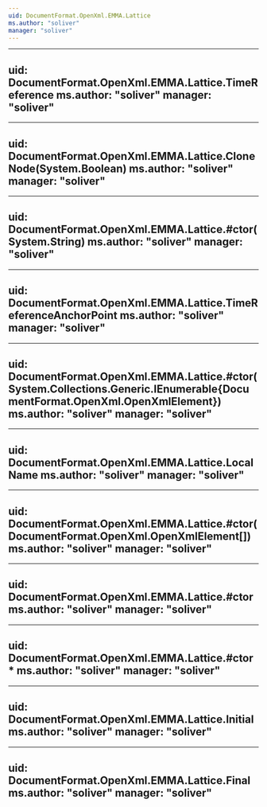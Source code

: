 ```yaml
---
uid: DocumentFormat.OpenXml.EMMA.Lattice
ms.author: "soliver"
manager: "soliver"
---
```


---
uid: DocumentFormat.OpenXml.EMMA.Lattice.TimeReference
ms.author: "soliver"
manager: "soliver"
---

---
uid: DocumentFormat.OpenXml.EMMA.Lattice.CloneNode(System.Boolean)
ms.author: "soliver"
manager: "soliver"
---

---
uid: DocumentFormat.OpenXml.EMMA.Lattice.#ctor(System.String)
ms.author: "soliver"
manager: "soliver"
---

---
uid: DocumentFormat.OpenXml.EMMA.Lattice.TimeReferenceAnchorPoint
ms.author: "soliver"
manager: "soliver"
---

---
uid: DocumentFormat.OpenXml.EMMA.Lattice.#ctor(System.Collections.Generic.IEnumerable{DocumentFormat.OpenXml.OpenXmlElement})
ms.author: "soliver"
manager: "soliver"
---

---
uid: DocumentFormat.OpenXml.EMMA.Lattice.LocalName
ms.author: "soliver"
manager: "soliver"
---

---
uid: DocumentFormat.OpenXml.EMMA.Lattice.#ctor(DocumentFormat.OpenXml.OpenXmlElement[])
ms.author: "soliver"
manager: "soliver"
---

---
uid: DocumentFormat.OpenXml.EMMA.Lattice.#ctor
ms.author: "soliver"
manager: "soliver"
---

---
uid: DocumentFormat.OpenXml.EMMA.Lattice.#ctor*
ms.author: "soliver"
manager: "soliver"
---

---
uid: DocumentFormat.OpenXml.EMMA.Lattice.Initial
ms.author: "soliver"
manager: "soliver"
---

---
uid: DocumentFormat.OpenXml.EMMA.Lattice.Final
ms.author: "soliver"
manager: "soliver"
---
